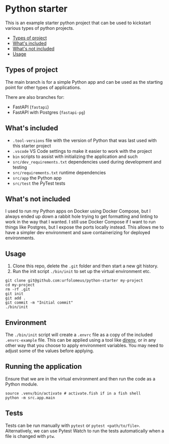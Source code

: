 # Python starter

This is an example starter python project that can be used to kickstart various types of python projects.

- [Types of project](#types-of-project)
- [What's included](#whats-included)
- [What's not included](#whats-not-included)
- [Usage](#usage)

## Types of project

The main branch is for a simple Python app and can be used as the starting point for other types of applications.

There are also branches for:

- FastAPI (`fastapi`)
- FastAPI with Postgres (`fastapi-pg`)

## What's included

- `.tool-versions` file with the version of Python that was last used with this starter project
- `.vscode` VS Code settings to make it easier to work with the project
- `bin` scripts to assist with initializing the application and such
- `src/dev_requirements.txt` dependencies used during development and testing
- `src/requirements.txt` runtime dependencies
- `src/app` the Python app
- `src/test` the PyTest tests

## What's not included

I used to run my Python apps on Docker using Docker Compose, but I always ended up down a rabbit hole trying to get formatting and linting to work in the way that I wanted. I still use Docker Compose if I want to run things like Postgres, but I expose the ports locally instead. This allows me to have a simpler dev environment and save containerizing for deployed environments.

## Usage

1. Clone this repo, delete the `.git` folder and then start a new git history.
2. Run the init script `./bin/init` to set up the virtual environment etc.

```shell
git clone git@github.com:urfolomeus/python-starter my-project
cd my-project
rm -rf .git
git init
git add .
git commit -m "Initial commit"
./bin/init
```

## Environment

The `./bin/init` script will create a `.envrc` file as a copy of the included `.envrc-example` file. This can be applied using a tool like [direnv](https://direnv.net/), or in any other way that you choose to apply environment variables. You may need to adjust some of the values before applying.

## Running the application

Ensure that we are in the virtual environment and then run the code as a Python module.

```shell
source .venv/bin/activate # activate.fish if in a fish shell
python -m src.app.main
```

## Tests

Tests can be run manually with `pytest` or `pytest <path/to/file>`. Alternatively, we can use Pytest Watch to run the tests automatically when a file is changed with `ptw`.
